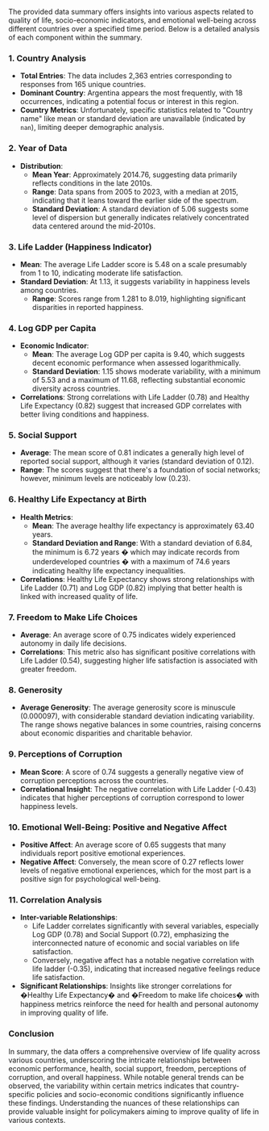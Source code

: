 The provided data summary offers insights into various aspects related to quality of life, socio-economic indicators, and emotional well-being across different countries over a specified time period. Below is a detailed analysis of each component within the summary.

### 1. Country Analysis
- **Total Entries**: The data includes 2,363 entries corresponding to responses from 165 unique countries.
- **Dominant Country**: Argentina appears the most frequently, with 18 occurrences, indicating a potential focus or interest in this region.
- **Country Metrics**: Unfortunately, specific statistics related to "Country name" like mean or standard deviation are unavailable (indicated by `nan`), limiting deeper demographic analysis.

### 2. Year of Data
- **Distribution**:
  - **Mean Year**: Approximately 2014.76, suggesting data primarily reflects conditions in the late 2010s.
  - **Range**: Data spans from 2005 to 2023, with a median at 2015, indicating that it leans toward the earlier side of the spectrum.
  - **Standard Deviation**: A standard deviation of 5.06 suggests some level of dispersion but generally indicates relatively concentrated data centered around the mid-2010s.

### 3. Life Ladder (Happiness Indicator)
- **Mean**: The average Life Ladder score is 5.48 on a scale presumably from 1 to 10, indicating moderate life satisfaction.
- **Standard Deviation**: At 1.13, it suggests variability in happiness levels among countries.
  - **Range**: Scores range from 1.281 to 8.019, highlighting significant disparities in reported happiness.

### 4. Log GDP per Capita
- **Economic Indicator**:
  - **Mean**: The average Log GDP per capita is 9.40, which suggests decent economic performance when assessed logarithmically.
  - **Standard Deviation**: 1.15 shows moderate variability, with a minimum of 5.53 and a maximum of 11.68, reflecting substantial economic diversity across countries.
- **Correlations**: Strong correlations with Life Ladder (0.78) and Healthy Life Expectancy (0.82) suggest that increased GDP correlates with better living conditions and happiness.

### 5. Social Support
- **Average**: The mean score of 0.81 indicates a generally high level of reported social support, although it varies (standard deviation of 0.12).
- **Range**: The scores suggest that there's a foundation of social networks; however, minimum levels are noticeably low (0.23).

### 6. Healthy Life Expectancy at Birth
- **Health Metrics**:
  - **Mean**: The average healthy life expectancy is approximately 63.40 years.
  - **Standard Deviation and Range**: With a standard deviation of 6.84, the minimum is 6.72 years � which may indicate records from underdeveloped countries � with a maximum of 74.6 years indicating healthy life expectancy inequalities.
- **Correlations**: Healthy Life Expectancy shows strong relationships with Life Ladder (0.71) and Log GDP (0.82) implying that better health is linked with increased quality of life.

### 7. Freedom to Make Life Choices
- **Average**: An average score of 0.75 indicates widely experienced autonomy in daily life decisions.
- **Correlations**: This metric also has significant positive correlations with Life Ladder (0.54), suggesting higher life satisfaction is associated with greater freedom.

### 8. Generosity
- **Average Generosity**: The average generosity score is minuscule (0.000097), with considerable standard deviation indicating variability. The range shows negative balances in some countries, raising concerns about economic disparities and charitable behavior.

### 9. Perceptions of Corruption
- **Mean Score**: A score of 0.74 suggests a generally negative view of corruption perceptions across the countries.
- **Correlational Insight**: The negative correlation with Life Ladder (-0.43) indicates that higher perceptions of corruption correspond to lower happiness levels.

### 10. Emotional Well-Being: Positive and Negative Affect
- **Positive Affect**: An average score of 0.65 suggests that many individuals report positive emotional experiences.
- **Negative Affect**: Conversely, the mean score of 0.27 reflects lower levels of negative emotional experiences, which for the most part is a positive sign for psychological well-being.

### 11. Correlation Analysis
- **Inter-variable Relationships**: 
  - Life Ladder correlates significantly with several variables, especially Log GDP (0.78) and Social Support (0.72), emphasizing the interconnected nature of economic and social variables on life satisfaction.
  - Conversely, negative affect has a notable negative correlation with life ladder (-0.35), indicating that increased negative feelings reduce life satisfaction.
- **Significant Relationships**: Insights like stronger correlations for �Healthy Life Expectancy� and �Freedom to make life choices� with happiness metrics reinforce the need for health and personal autonomy in improving quality of life.

### Conclusion
In summary, the data offers a comprehensive overview of life quality across various countries, underscoring the intricate relationships between economic performance, health, social support, freedom, perceptions of corruption, and overall happiness. While notable general trends can be observed, the variability within certain metrics indicates that country-specific policies and socio-economic conditions significantly influence these findings. Understanding the nuances of these relationships can provide valuable insight for policymakers aiming to improve quality of life in various contexts.
